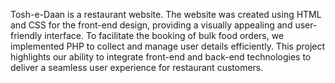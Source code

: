Tosh-e-Daan is a restaurant website. The website was created using HTML and CSS for the front-end design, providing a visually appealing and user-friendly interface. To facilitate the booking of bulk food orders, we implemented PHP to collect and manage user details efficiently. This project highlights our ability to integrate front-end and back-end technologies to deliver a seamless user experience for restaurant customers.
